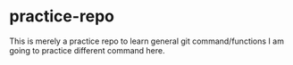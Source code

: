 # practice-repo
This is merely a practice repo to learn general git command/functions
I am going to practice different command here. 